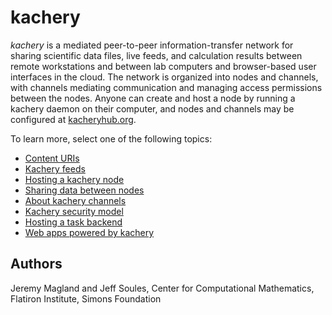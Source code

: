 # kachery

*kachery* is a mediated peer-to-peer information-transfer network for sharing scientific data files, live feeds, and calculation results between remote workstations and between lab computers and browser-based user interfaces in the cloud. The network is organized into nodes and channels, with channels mediating communication and managing access permissions between the nodes. Anyone can create and host a node by running a kachery daemon on their computer, and nodes and channels may be configured at [kacheryhub.org](https://kacheryhub.org).

To learn more, select one of the following topics:

* [Content URIs](./doc/content-uris.md)
* [Kachery feeds](./doc/feeds.md)
* [Hosting a kachery node](./doc/node-howto.md)
* [Sharing data between nodes](./doc/sharing-data.md)
* [About kachery channels](./doc/channel.md)
* [Kachery security model](./doc/security.md)
* [Hosting a task backend](./doc/taks.md)
* [Web apps powered by kachery](./doc/web-apps.md)

## Authors

Jeremy Magland and Jeff Soules, Center for Computational Mathematics, Flatiron Institute, Simons Foundation